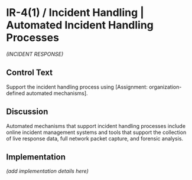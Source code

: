 # IR-4(1) / Incident Handling | Automated Incident Handling Processes

_(INCIDENT RESPONSE)_

## Control Text

Support the incident handling process using [Assignment: organization-defined automated mechanisms].

## Discussion

Automated mechanisms that support incident handling processes include online incident management systems and tools that support the collection of live response data, full network packet capture, and forensic analysis.

## Implementation

_(add implementation details here)_